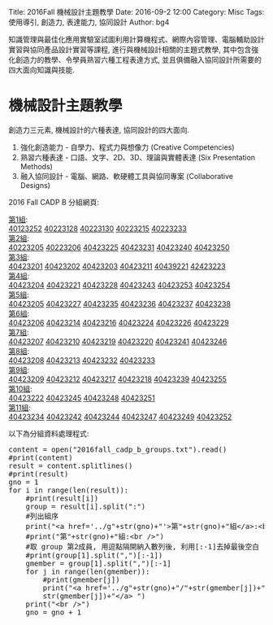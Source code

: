 Title: 2016Fall 機械設計主題教學
Date: 2016-09-2 12:00
Category: Misc
Tags: 使用導引, 創造力, 表達能力, 協同設計
Author: bg4

知識管理與最佳化應用實驗室試圖利用計算機程式、網際內容管理、電腦輔助設計實習與協同產品設計實習等課程, 進行與機械設計相關的主題式教學, 其中包含強化創造力的教學、令學員熟習六種工程表達方式, 並且俱備融入協同設計所需要的四大面向知識與技能.

<!-- PELICAN_END_SUMMARY -->

# 機械設計主題教學

創造力三元素, 機械設計的六種表達, 協同設計的四大面向.

1. 強化創造能力 - 自學力、程式力與想像力
(Creative Competencies)
2. 熟習六種表達  - 口語、文字、2D、3D、理論與實體表達
(Six Presentation Methods)
3. 融入協同設計 - 電腦、網路、軟硬體工具與協同專案
(Collaborative Designs)

2016 Fall CADP B 分組網頁:

<a href='../g1'>第1組</a>:<br />
<a href='../g1/40123252'>40123252</a> 
<a href='../g1/40223128'>40223128</a> 
<a href='../g1/40223130'>40223130</a> 
<a href='../g1/40223215'>40223215</a> 
<a href='../g1/40223233'>40223233</a> 
<br />
<a href='../g2'>第2組</a>:<br />
<a href='../g2/40223205'>40223205</a> 
<a href='../g2/40223206'>40223206</a> 
<a href='../g2/40423225'>40423225</a> 
<a href='../g2/40423231'>40423231</a> 
<a href='../g2/40423240'>40423240</a> 
<a href='../g2/40423250'>40423250</a> 
<br />
<a href='../g3'>第3組</a>:<br />
<a href='../g3/40423201'>40423201</a> 
<a href='../g3/40423202'>40423202</a> 
<a href='../g3/40423203'>40423203</a> 
<a href='../g3/40423211'>40423211</a> 
<a href='../g3/40439221'>40439221</a> 
<a href='../g3/42423223'>42423223</a> 
<br />
<a href='../g4'>第4組</a>:<br />
<a href='../g4/40423204'>40423204</a> 
<a href='../g4/40423221'>40423221</a> 
<a href='../g4/40423228'>40423228</a> 
<a href='../g4/40423243'>40423243</a> 
<a href='../g4/40423253'>40423253</a> 
<a href='../g4/40423254'>40423254</a> 
<br />
<a href='../g5'>第5組</a>:<br />
<a href='../g5/40423205'>40423205</a> 
<a href='../g5/40423227'>40423227</a> 
<a href='../g5/40423235'>40423235</a> 
<a href='../g5/40423236'>40423236</a> 
<a href='../g5/40423237'>40423237</a> 
<a href='../g5/40423238'>40423238</a> 
<br />
<a href='../g6'>第6組</a>:<br />
<a href='../g6/40423206'>40423206</a> 
<a href='../g6/40423214'>40423214</a> 
<a href='../g6/40423216'>40423216</a> 
<a href='../g6/40423224'>40423224</a> 
<a href='../g6/40423226'>40423226</a> 
<a href='../g6/40423229'>40423229</a> 
<br />
<a href='../g7'>第7組</a>:<br />
<a href='../g7/40423207'>40423207</a> 
<a href='../g7/40423210'>40423210</a> 
<a href='../g7/40423219'>40423219</a> 
<a href='../g7/40423220'>40423220</a> 
<a href='../g7/40423241'>40423241</a> 
<a href='../g7/40423246'>40423246</a> 
<br />
<a href='../g8'>第8組</a>:<br />
<a href='../g8/40423208'>40423208</a> 
<a href='../g8/40423213'>40423213</a> 
<a href='../g8/40423232'>40423232</a> 
<a href='../g8/40423233'>40423233</a> 
<br />
<a href='../g9'>第9組</a>:<br />
<a href='../g9/40423209'>40423209</a> 
<a href='../g9/40423212'>40423212</a> 
<a href='../g9/40423217'>40423217</a> 
<a href='../g9/40423218'>40423218</a> 
<a href='../g9/40423239'>40423239</a> 
<a href='../g9/40423255'>40423255</a> 
<br />
<a href='../g10'>第10組</a>:<br />
<a href='../g10/40423222'>40423222</a> 
<a href='../g10/40423245'>40423245</a> 
<a href='../g10/40423248'>40423248</a> 
<a href='../g10/40423251'>40423251</a> 
<br />
<a href='../g11'>第11組</a>:<br />
<a href='../g11/40423234'>40423234</a> 
<a href='../g11/40423242'>40423242</a> 
<a href='../g11/40423244'>40423244</a> 
<a href='../g11/40423247'>40423247</a> 
<a href='../g11/40423249'>40423249</a> 
<a href='../g11/40423252'>40423252</a> 
<br />



以下為分組資料處理程式:

<pre class="brush: python">
content = open("2016fall_cadp_b_groups.txt").read()
#print(content)
result = content.splitlines()
#print(result)
gno = 1
for i in range(len(result)):
    #print(result[i])
    group = result[i].split(":")
    #列出組序
    print("&lt;a href='../g"+str(gno)+"'&gt;第"+str(gno)+"組&lt;/a&gt;:&lt;br /&gt;")
    #print("第"+str(gno)+"組:&lt;br /&gt;")
    #取 group 第2成員, 用逗點隔開納入數列後, 利用[:-1]去掉最後空白
    #print(group[1].split(",")[:-1])
    gmember = group[1].split(",")[:-1]
    for j in range(len(gmember)):
        #print(gmember[j])
        print("&lt;a href='../g"+str(gno)+"/"+str(gmember[j])+"'&gt;"+ \
        str(gmember[j])+"&lt;/a&gt; ")
    print("&lt;br /&gt;")
    gno = gno + 1
</pre>


